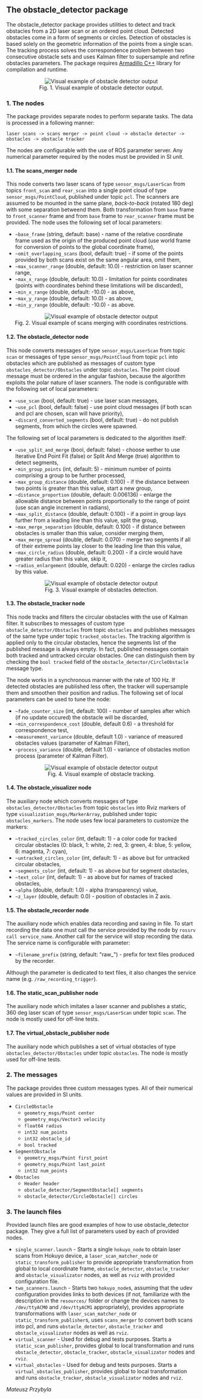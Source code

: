## The obstacle_detector package 

The obstacle_detector package provides utilities to detect and track obstacles from a 2D laser scan or an ordered point cloud. Detected obstacles come in a form of segments or circles. Detection of obstacles is based solely on the geometric information of the points from a single scan. The tracking process solves the correspondence problem between two consecutive obstacle sets and uses Kalman filter to supersample and refine obstacles parameters. The package requires [Armadillo C++](http://arma.sourceforge.net) library for compilation and runtime.

<p align="center">
  <img src="https://cloud.githubusercontent.com/assets/1482514/15776148/2fc8f610-2986-11e6-88ed-6c6142e87465.png" alt="Visual example of obstacle detector output"/>
  <br/>
  Fig. 1. Visual example of obstacle detector output.
</p>

### 1. The nodes

The package provides separate nodes to perform separate tasks. The data is processed in a following manner:

`laser scans -> scans merger -> point cloud -> obstacle detector -> obstacles -> obstacle tracker`

The nodes are configurable with the use of ROS parameter server. Any numerical parameter required by the nodes must be provided in SI unit.

#### 1.1. The scans_merger node
This node converts two laser scans of type `sensor_msgs/LaserScan` from topics `front_scan` and `rear_scan` into a single point cloud of type `sensor_msgs/PointCloud`, published under topic `pcl`. The scanners are assumed to be mounted in the same plane, _back-to-back_ (rotated 180 deg) with some separation betweend them. Both transformation from `base` frame to `front_scanner` frame and from `base` frame to `rear_scanner` frame must be provided. The node uses the following set of local parameters:

* `~base_frame` (string, default: base) - name of the relative coordinate frame used as the origin of the produced point cloud (use world frame for conversion of points to the global coordinate frame),
* `~omit_overlapping_scans` (bool, default: true) - if some of the points provided by both scans exist on the same angular area, omit them,
* `~max_scanner_range` (double, default: 10.0) - restriction on laser scanner range,
* `~max_x_range` (double, default: 10.0) - limitation for points coordinates (points with coordinates behind these limitations will be discarded),
* `~min_x_range` (double, default: -10.0) - as above,
* `~max_y_range` (double, default: 10.0) - as above,
* `~min_y_range` (double, default: -10.0) - as above.

<p align="center">
  <img src="https://cloud.githubusercontent.com/assets/1482514/16087445/4af50edc-3323-11e6-88c7-c7ee12b6d63b.gif" alt="Visual example of obstacle detector output"/>
  <br/>
  Fig. 2. Visual example of scans merging with coordinates restrictions.
</p>

#### 1.2. The obstacle_detector node 
This node converts messages of type `sensor_msgs/LaserScan` from topic `scan` or messages of type `sensor_msgs/PointCloud` from topic `pcl` into obstacles which are published as messages of custom type `obstacles_detector/Obstacles` under topic `obstacles`. The point cloud message must be ordered in the angular fashion, because the algorithm exploits the polar nature of laser scanners. The node is configurable with the following set of local parameters:

* `~use_scan` (bool, default: true) - use laser scan messages,
* `~use_pcl` (bool, default: false) - use point cloud messages (if both scan and pcl are chosen, scan will have priority),
* `~discard_converted_segments` (bool, default: true) - do not publish segments, from which the circles were spawned.

The following set of local parameters is dedicated to the algorithm itself:

* `~use_split_and_merge` (bool, default: false) - choose wether to use Iterative End Point Fit (false) or Split And Merge (true) algorithm to detect segments,
* `~min_group_points` (int, default: 5) - minimum number of points comprising a group to be further processed,
* `~max_group_distance` (double, default: 0.100) - if the distance between two points is greater than this value, start a new group,
* `~distance_proportion` (double, default: 0.006136) - enlarge the allowable distance between points proportionally to the range of point (use scan angle increment in radians),
* `~max_split_distance` (double, default: 0.100) - if a point in group lays further from a leading line than this value, split the group, 
* `~max_merge_separation` (double, default: 0.100) - if distance between obstacles is smaller than this value, consider merging them,
* `~max_merge_spread` (double, default: 0.070) - merge two segments if all of their extreme points lay closer to the leading line than this value,
* `~max_circle_radius` (double, default: 0.200) - if a circle would have greater radius than this value, skip it, 
* `~radius_enlargement` (double, default: 0.020) - enlarge the circles radius by this value.

<p align="center">
  <img src="https://cloud.githubusercontent.com/assets/1482514/16087483/63733baa-3323-11e6-8a72-f9e17b6691d5.gif" alt="Visual example of obstacle detector output"/>
  <br/>
  Fig. 3. Visual example of obstacles detection.
</p>

#### 1.3. The obstacle_tracker node
This node tracks and filters the circular obstacles with the use of Kalman filter. It subscribes to messages of custom type `obstacle_detector/Obstacles` from topic `obstacles` and publishes messages of the same type under topic `tracked_obstacles`. The tracking algorithm is applied only to the circular obstacles, hence the segments list of the published message is always empty. In fact, published messages contain both tracked and untracked circular obstacles. One can distinguish them by checking the `bool tracked` field of the `obstacle_detector/CircleObstacle` message type. 

The node works in a synchronous manner with the rate of 100 Hz. If detected obstacles are published less often, the tracker will supersample them and smoothen their position and radius. The following set of local parameters can be used to tune the node:

* `~fade_counter_size` (int, default: 100) - number of samples after which (if no update occured) the obstacle will be discarded,
* `~min_correspondence_cost` (double, default 0.6) - a threshold for correspondence test,
* `~measurement_variance` (double, default 1.0) - variance of measured obstacles values (parameter of Kalman Filter),
* `~process_variance` (double, default 1.0) - variance of obstacles motion process (parameter of Kalman Filter).

<p align="center">
  <img src="https://cloud.githubusercontent.com/assets/1482514/16087421/32d1f52c-3323-11e6-86bb-c1ac851d1b77.gif" alt="Visual example of obstacle detector output"/>
  <br/>
  Fig. 4. Visual example of obstacle tracking.
</p>

#### 1.4. The obstacle_visualizer node
The auxiliary node which converts messages of type `obstacles_detector/Obstacles` from topic `obstacles` into Rviz markers of type `visualization_msgs/MarkerArray`, published under topic `obstacles_markers`. The node uses few local parameters to customize the markers:

* `~tracked_circles_color` (int, default: 1) - a color code for tracked circular obstacles (0: black, 1: white, 2: red, 3: green, 4: blue, 5: yellow, 6: magenta, 7: cyan),
* `~untracked_circles_color` (int, default: 1) - as above but for untracked circular obstacles, 
* `~segments_color` (int, default: 1) - as above but for segment obstacles,
* `~text_color` (int, default: 1) - as above but for names of tracked obstacles,
* `~alpha` (double, default: 1.0) - alpha (transparency) value,
* `~z_layer` (double, default: 0.0) - position of obstacles in Z axis.

#### 1.5. The obstacle_recorder node
The auxiliary node which enables data recording and saving in file. To start recording the data one must call the service provided by the node by `rossrv call service_name`. Another call for the service will stop recording the data. The service name is configurable with parameter:

* `~filename_prefix` (string, default: "raw_") - prefix for text files produced by the recorder.

Although the parameter is dedicated to text files, it also changes the service name (e.g. `/raw_recording_trigger`).

#### 1.6. The static_scan_publisher node
The auxiliary node which imitates a laser scanner and publishes a static, 360 deg laser scan of type `sensor_msgs/LaserScan` under topic `scan`. The node is mostly used for off-line tests.

#### 1.7. The virtual_obstacle_publisher node
The auxiliary node which publishes a set of virtual obstacles of type `obstacles_detector/Obstacles` under topic `obstacles`. The node is mostly used for off-line tests.

### 2. The messages

The package provides three custom messages types. All of their numerical values are provided in SI units.

* `CircleObstacle`
  * `geometry_msgs/Point center`
  * `geometry_msgs/Vector3 velocity`
  * `float64 radius`
  * `int32 num_points`
  * `int32 obstacle_id`
  * `bool tracked` 
* `SegmentObstacle`
  * `geometry_msgs/Point first_point`
  * `geometry_msgs/Point last_point`
  * `int32 num_points`
* `Obstacles`
  * `Header header`
  * `obstacle_detector/SegmentObstacle[] segments`
  * `obstacle_detector/CircleObstacle[] circles`

### 3. The launch files

Provided launch files are good examples of how to use obstacle_detector package. They give a full list of parameters used by each of provided nodes.

* `single_scanner.launch` - Starts a single `hokuyo_node` to obtain laser scans from Hokuyo device, a `laser_scan_matcher_node` or `static_transform_publisher` to provide appropriate transformation from global to local coordinate frame, `obstacle_detector`, `obstacle_tracker` and `obstacle_visualizator` nodes, as well as `rviz` with provided configuration file.
* `two_scanners.launch` - Starts two `hokuyo_node`s, assuming that the udev configuration provides links to both devices (if not, familiarize with the description in the `resources/` folder or change the devices names to `/dev/ttyACM0` and `/dev/ttyACM1` appropriately), provides appropriate transformations with `laser_scan_matcher_node` or `static_transform_publisher`s, uses `scans_merger` to convert both scans into pcl, and runs `obstacle_detector`, `obstacle_tracker` and `obstacle_visualizator` nodes as well as `rviz`.
* `virtual_scanner` - Used for debug and tests purposes. Starts a `static_scan_publisher`, provides global to local transformation and runs `obstacle_detector`, `obstacle_tracker`, `obstacle_visualizator` nodes and `rviz`.
* `virtual_obstacles` - Used for debug and tests purposes. Starts a `virtual_obstacles_publisher`, provides global to local transformation and runs `obstacle_tracker`, `obstacle_visualizator` nodes and `rviz`.

_Mateusz Przybyla_

